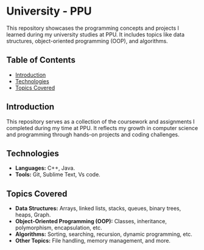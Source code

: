 # University - PPU

This repository showcases the programming concepts and projects I learned during my university studies at PPU. It includes topics like data structures, object-oriented programming (OOP), and algorithms.

## Table of Contents
- [Introduction](#introduction)
- [Technologies](#technologies)
- [Topics Covered](#topics-covered)

## Introduction
This repository serves as a collection of the coursework and assignments I completed during my time at PPU. It reflects my growth in computer science and programming through hands-on projects and coding challenges.

## Technologies
- **Languages:** C++, Java.
- **Tools:** Git, Sublime Text, Vs code.

## Topics Covered
- **Data Structures:** Arrays, linked lists, stacks, queues, binary trees, heaps, Graph.
- **Object-Oriented Programming (OOP):** Classes, inheritance, polymorphism, encapsulation, etc.
- **Algorithms:** Sorting, searching, recursion, dynamic programming, etc.
- **Other Topics:** File handling, memory management, and more.